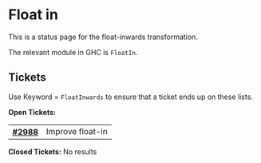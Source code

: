 # Float in


This is a status page for the float-inwards transformation.


The relevant module in GHC is `FloatIn`.

## Tickets



Use Keyword = `FloatInwards` to ensure that a ticket ends up on these lists.



**Open Tickets:**

<table><tr><th><a href="https://gitlab.haskell.org/ghc/ghc/issues/2988">#2988</a></th>
<td>Improve float-in</td></tr></table>




**Closed Tickets:**
No results


